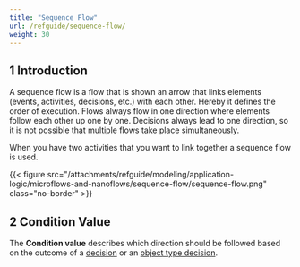 ```yaml
---
title: "Sequence Flow"
url: /refguide/sequence-flow/
weight: 30
---
```


## 1 Introduction

A sequence flow is a flow that is shown an arrow that links elements (events, activities, decisions, etc.) with each other. Hereby it defines the order of execution. Flows always flow in one direction where elements follow each other up one by one. Decisions always lead to one direction, so it is not possible that multiple flows take place simultaneously.

When you have two activities that you want to link together a sequence flow is used.

{{< figure src="/attachments/refguide/modeling/application-logic/microflows-and-nanoflows/sequence-flow/sequence-flow.png" class="no-border" >}}

## 2 Condition Value

The **Condition value** describes which direction should be followed based on the outcome of a [decision](/refguide/decision/) or an [object type decision](/refguide/object-type-decision/).
